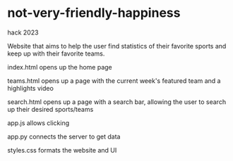 # not-very-friendly-happiness
hack 2023

Website that aims to help the user find statistics of their favorite sports and keep up with their favorite teams.

index.html opens up the home page

teams.html opens up a page with the current week's featured team and a highlights video

search.html opens up a page with a search bar, allowing the user to search up their desired sports/teams

app.js allows clicking

app.py connects the server to get data

styles.css formats the website and UI
